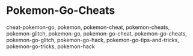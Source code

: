 # Pokemon-Go-Cheats
cheat-pokemon-go, pokemon, pokemon-cheat, pokemon-cheats, pokemon-glitch, pokemon-go, pokemon-go-cheat, pokemon-go-cheats, pokemon-go-glitch, pokemon-go-hack, pokemon-go-tips-and-tricks, pokemon-go-tricks, pokemon-hack
